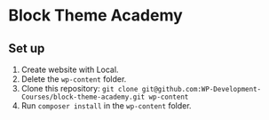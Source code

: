 # Block Theme Academy

## Set up

1. Create website with Local.
2. Delete the `wp-content` folder.
3. Clone this repository: `git clone git@github.com:WP-Development-Courses/block-theme-academy.git wp-content`
4. Run `composer install` in the `wp-content` folder.
